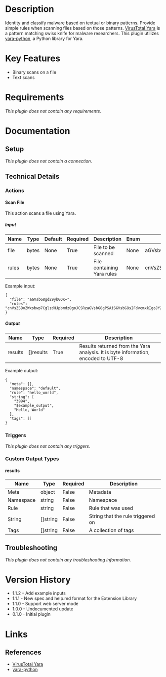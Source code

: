 # Description

Identity and classify malware based on textual or binary patterns.  Provide simple rules when scanning files based on those patterns.  [VirusTotal Yara](http://virustotal.github.io/yara/) is a pattern matching swiss knife for malware researchers. This plugin utilizes [yara-python](https://pypi.python.org/pypi/yara-python), a Python library for Yara.

# Key Features

* Binary scans on a file
* Text scans

# Requirements

_This plugin does not contain any requirements._

# Documentation

## Setup

_This plugin does not contain a connection._

## Technical Details

### Actions

#### Scan File

This action scans a file using Yara.

##### Input

|Name|Type|Default|Required|Description|Enum|Example|
|----|----|-------|--------|-----------|----|-------|
|file|bytes|None|True|File to be scanned|None|aGVsbG8gd29ybGQK=|
|rules|bytes|None|True|File containing Yara rules|None|cnVsZSBoZWxsbwp7CglzdHJpbmdzOgoJCSRzaGVsbG8gPSAiSGVsbG8sIFdvcmxkIgoJY29uZGl0aW9uOgoJCSRzaGVsbG8KfQo=|

Example input:

```
{
  "file": "aGVsbG8gd29ybGQK=",
  "rules": "cnVsZSBoZWxsbwp7CglzdHJpbmdzOgoJCSRzaGVsbG8gPSAiSGVsbG8sIFdvcmxkIgoJY29uZGl0aW9uOgoJCSRzaGVsbG8KfQo="
}
```

##### Output

|Name|Type|Required|Description|
|----|----|--------|-----------|
|results|[]results|True|Results returned from the Yara analysis. It is byte information, encoded to UTF-8|

Example output:

```
{
  "meta": {},
  "namespace": "default",
  "rule": "hello_world",
  "string": [
    "3994",
    "$example_output",
    "Hello, World"
  ],
  "tags": []
}
```

### Triggers

_This plugin does not contain any triggers._

### Custom Output Types

#### results

|Name|Type|Required|Description|
|----|----|--------|-----------|
|Meta|object|False|Metadata|
|Namespace|string|False|Namespace|
|Rule|string|False|Rule that was used|
|String|[]string|False|String that the rule triggered on|
|Tags|[]string|False|A collection of tags|

## Troubleshooting

_This plugin does not contain any troubleshooting information._

# Version History

* 1.1.2 - Add example inputs
* 1.1.1 - New spec and help.md format for the Extension Library
* 1.1.0 - Support web server mode
* 1.0.0 - Undocumented update
* 0.1.0 - Initial plugin

# Links

## References

* [VirusTotal Yara](http://virustotal.github.io/yara/)
* [yara-python](https://pypi.python.org/pypi/yara-python)

